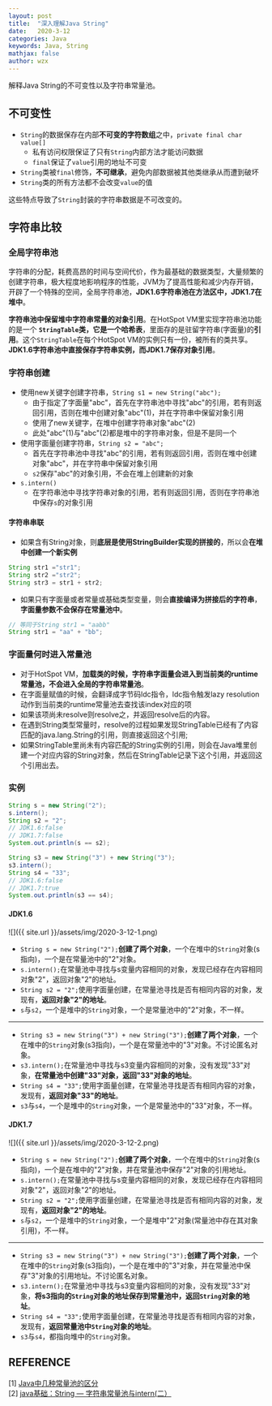 ```yaml
---
layout: post
title:  "深入理解Java String"
date:   2020-3-12
categories: Java
keywords: Java, String
mathjax: false
author: wzx
---
```


解释Java String的不可变性以及字符串常量池。




## 不可变性
- `String`的数据保存在内部**不可变的字符数组**之中，`private final char value[]`
	- 私有访问权限保证了只有`String`内部方法才能访问数据
	- `final`保证了`value`引用的地址不可变
- `String`类被`final`修饰，**不可继承**，避免内部数据被其他类继承从而遭到破坏
- `String`类的所有方法都不会改变`value`的值

这些特点导致了`String`封装的字符串数据是不可改变的。

## 字符串比较
### 全局字符串池
字符串的分配，耗费高昂的时间与空间代价，作为最基础的数据类型，大量频繁的创建字符串，极大程度地影响程序的性能，JVM为了提高性能和减少内存开销，开辟了一个特殊的空间，全局字符串池，**JDK1.6字符串池在方法区中，JDK1.7在堆中**。

**字符串池中保留堆中字符串常量的对象引用**。在HotSpot VM里实现字符串池功能的是一个 **`StringTable`类，它是一个哈希表**，里面存的是驻留字符串(字面量)的**引用**。这个`StringTable`在每个HotSpot VM的实例只有一份，被所有的类共享。**JDK1.6字符串池中直接保存字符串实例，而JDK1.7保存对象引用**。

### 字符串创建
- 使用new关键字创建字符串，`String s1 = new String("abc");`
  - 由于指定了字面量"abc"，首先在字符串池中寻找"abc"的引用，若有则返回引用，否则在堆中创建对象"abc"(1)，并在字符串中保留对象引用
  - 使用了new关键字，在堆中创建字符串对象"abc"(2)
  - 此处"abc"(1)与"abc"(2)都是堆中的字符串对象，但是不是同一个
- 使用字面量创建字符串，`String s2 = "abc";`
	- 首先在字符串池中寻找"abc"的引用，若有则返回引用，否则在堆中创建对象"abc"，并在字符串中保留对象引用
	- `s2`保存"abc"的对象引用，不会在堆上创建新的对象
- `s.intern()`
	- 在字符串池中寻找字符串对象的引用，若有则返回引用，否则在字符串池中保存`s`的对象引用

#### 字符串串联
- 如果含有String对象，则**底层是使用StringBuilder实现的拼接的**，所以会**在堆中创建一个新实例**
```java
String str1 ="str1";
String str2 ="str2";
String str3 = str1 + str2;
```
- 如果只有字面量或者常量或基础类型变量，则会**直接编译为拼接后的字符串**，**字面量参数不会保存在常量池中**。
```java
// 等同于String str1 = "aabb"
String str1 = "aa" + "bb";
```

### 字面量何时进入常量池
- 对于HotSpot VM，**加载类的时候，字符串字面量会进入到当前类的runtime常量池，不会进入全局的字符串常量池**。
- 在字面量赋值的时候，会翻译成字节码ldc指令，ldc指令触发lazy resolution动作到当前类的runtime常量池去查找该index对应的项
- 如果该项尚未resolve则resolve之，并返回resolve后的内容。
- 在遇到String类型常量时，resolve的过程如果发现StringTable已经有了内容匹配的java.lang.String的引用，则直接返回这个引用;
- 如果StringTable里尚未有内容匹配的String实例的引用，则会在Java堆里创建一个对应内容的String对象，然后在StringTable记录下这个引用，并返回这个引用出去。

### 实例
```java
String s = new String("2");
s.intern();
String s2 = "2";
// JDK1.6:false
// JDK1.7:false
System.out.println(s == s2);

String s3 = new String("3") + new String("3");
s3.intern();
String s4 = "33";
// JDK1.6:false
// JDK1.7:true
System.out.println(s3 == s4);
```
#### JDK1.6
![]({{ site.url }}/assets/img/2020-3-12-1.png)
- `String s = new String("2");`**创建了两个对象**，一个在堆中的`String`对象(s指向)，一个是在常量池中的"2"对象。
- `s.intern();`在常量池中寻找与s变量内容相同的对象，发现已经存在内容相同对象"2"，返回对象"2"的地址。
- `String s2 = "2";`使用字面量创建，在常量池寻找是否有相同内容的对象，发现有，**返回对象"2"的地址**。
- `s`与`s2`，一个是堆中的`String`对象，一个是常量池中的"2"对象，不一样。

---

- `String s3 = new String("3") + new String("3");`**创建了两个对象**，一个在堆中的`String`对象(s3指向)，一个是在常量池中的"3"对象。不讨论匿名对象。
- `s3.intern();`在常量池中寻找与s3变量内容相同的对象，没有发现"33"对象，**在常量池中创建"33"对象，返回"33"对象的地址**。
- `String s4 = "33";`使用字面量创建，在常量池寻找是否有相同内容的对象，发现有，**返回对象"33"的地址**。
- `s3`与`s4`，一个是堆中的`String`对象，一个是常量池中的"33"对象，不一样。

#### JDK1.7
![]({{ site.url }}/assets/img/2020-3-12-2.png)
- `String s = new String("2");`**创建了两个对象**，一个在堆中的`String`对象(s指向)，一个是在堆中的"2"对象，并在常量池中保存"2"对象的引用地址。
- `s.intern();`在常量池中寻找与s变量内容相同的对象，发现已经存在内容相同对象"2"，返回对象"2"的地址。
- `String s2 = "2";`使用字面量创建，在常量池寻找是否有相同内容的对象，发现有，**返回对象"2"的地址**。
- `s`与`s2`，一个是堆中的`String`对象，一个是堆中"2"对象(常量池中存在其对象引用)，不一样。

---

- `String s3 = new String("3") + new String("3");`**创建了两个对象**，一个在堆中的`String`对象(s3指向)，一个是在堆中的"3"对象，并在常量池中保存"3"对象的引用地址。不讨论匿名对象。
- `s3.intern();`在常量池中寻找与s3变量内容相同的对象，没有发现"33"对象，**将s3指向的`String`对象的地址保存到常量池中，返回`String`对象的地址**。
- `String s4 = "33";`使用字面量创建，在常量池寻找是否有相同内容的对象，发现有，**返回常量池中`String`对象的地址**。
- `s3`与`s4`，都指向堆中的`String`对象。

## REFERENCE
[1] [Java中几种常量池的区分](http://tangxman.github.io/2015/07/27/the-difference-of-java-string-pool/)  
[2] [java基础：String — 字符串常量池与intern(二）](https://juejin.im/post/5c160420518825235a05301e)
